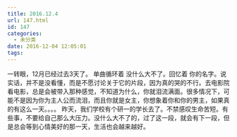 ```yaml
---
title: 2016.12.4
url: 147.html
id: 147
categories:
  - 未分类
date: 2016-12-04 12:05:01
tags:
---
```


一转眼，12月已经过去3天了。 单曲循环着 没什么大不了。回忆着 你的名字。说实话，并不是没看懂，而是不愿讨论关于它的片段，因为真的哭的不行。去电影院看电影，总是会被带入那种感觉，不知道为什么，你就泪流满面。很多情况下，可能不是因为你为主人公而流泪，而且你就是女主，你想象着你和你的男主，如果真的有这么一天。。。。 昨天，我们学校有个研一的学长去了。不禁感叹生命苦短。有些事，不要给自己那么大压力。没什么大不了的，过了这一段，就会有下一段，但是总会等到心情美好的那一天，生活也会越来越好。